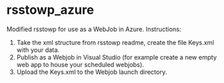 # rsstowp_azure


Modified rsstowp for use as a WebJob in Azure.
Instructions: 
1. Take the xml structure from rsstowp readme, create the file Keys.xml with your data.
2. Publish as a Webjob in Visual Studio (for example create a new empty web app to house your scheduled webjobs).
3. Upload the Keys.xml to the Webjob launch directory.

